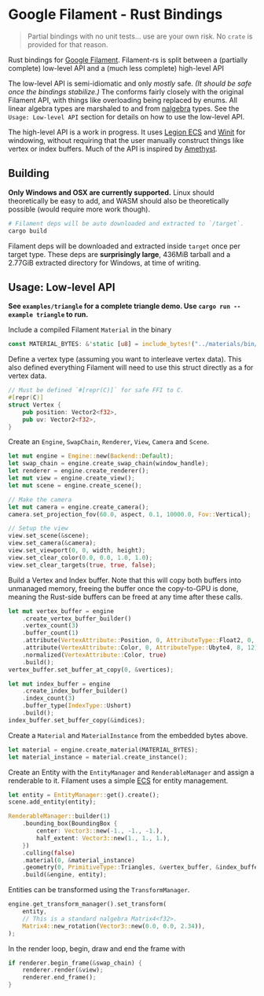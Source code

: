 # Google Filament - Rust Bindings

> Partial bindings with no unit tests... use are your own risk. No `crate` is
> provided for that reason.

Rust bindings for [Google Filament](https://github.com/google/filament).
Filament-rs is split between a (partially complete) low-level API and a (much
less complete) high-level API

The low-level API is semi-idiomatic and only _mostly_ safe. _(It should be safe
once the bindings stabilize.)_ The conforms fairly closely with the original
Filament API, with things like overloading being replaced by enums. All linear
algebra types are marshaled to and from [nalgebra](https://www.nalgebra.org/)
types. See the `Usage: Low-level API` section for details on how to use the
low-level API.

The high-level API is a work in progress. It uses [Legion
ECS](https://github.com/TomGillen/legion) and
[Winit](https://docs.rs/winit/0.20.0-alpha3/winit/) for windowing, without
requiring that the user manually construct things like vertex or index buffers.
Much of the API is inspired by [Amethyst](https://github.com/amethyst/amethyst).

## Building

**Only Windows and OSX are currently supported.** Linux should theoretically be
easy to add, and WASM should also be theoretically possible (would require more
work though).

```sh
# Filament deps will be auto downloaded and extracted to `/target`.
cargo build
```

Filament deps will be downloaded and extracted inside `target` once per target
type. These deps are **surprisingly large**, 436MiB tarball and a 2.77GiB
extracted directory for Windows, at time of writing.

## Usage: Low-level API

**See `examples/triangle` for a complete triangle demo. Use
`cargo run --example triangle` to run.**

Include a compiled Filament `Material` in the binary

```rust
const MATERIAL_BYTES: &'static [u8] = include_bytes!("../materials/bin/color_unlit.filamat");
```

Define a vertex type (assuming you want to interleave vertex data). This also
defined everything Filament will need to use this struct directly as a for
vertex data.

```rust
// Must be defined `#[repr(C)]` for safe FFI to C.
#[repr(C)]
struct Vertex {
    pub position: Vector2<f32>,
    pub uv: Vector2<f32>,
}
```

Create an `Engine`, `SwapChain`, `Renderer`, `View`, `Camera` and `Scene`.

```rust
let mut engine = Engine::new(Backend::Default);
let swap_chain = engine.create_swap_chain(window_handle);
let renderer = engine.create_renderer();
let mut view = engine.create_view();
let mut scene = engine.create_scene();

// Make the camera
let mut camera = engine.create_camera();
camera.set_projection_fov(60.0, aspect, 0.1, 10000.0, Fov::Vertical);

// Setup the view
view.set_scene(&scene);
view.set_camera(&camera);
view.set_viewport(0, 0, width, height);
view.set_clear_color(0.0, 0.0, 1.0, 1.0);
view.set_clear_targets(true, true, false);
```

Build a Vertex and Index buffer. Note that this will copy both buffers into
unmanaged memory, freeing the buffer once the copy-to-GPU is done, meaning the
Rust-side buffers can be freed at any time after these calls.

```rust
let mut vertex_buffer = engine
    .create_vertex_buffer_builder()
    .vertex_count(3)
    .buffer_count(1)
    .attribute(VertexAttribute::Position, 0, AttributeType::Float2, 0, 12)
    .attribute(VertexAttribute::Color, 0, AttributeType::Ubyte4, 8, 12)
    .normalized(VertexAttribute::Color, true)
    .build();
vertex_buffer.set_buffer_at_copy(0, &vertices);

let mut index_buffer = engine
    .create_index_buffer_builder()
    .index_count(3)
    .buffer_type(IndexType::Ushort)
    .build();
index_buffer.set_buffer_copy(&indices);
```

Create a `Material` and `MaterialInstance` from the embedded bytes above.

```rust
let material = engine.create_material(MATERIAL_BYTES);
let material_instance = material.create_instance();
```

Create an Entity with the `EntityManager` and `RenderableManager` and assign a
renderable to it. Filament uses a simple
[ECS](https://en.wikipedia.org/wiki/Entity_component_system) for entity
management.

```rust
let entity = EntityManager::get().create();
scene.add_entity(entity);

RenderableManager::builder(1)
    .bounding_box(BoundingBox {
        center: Vector3::new(-1., -1., -1.),
        half_extent: Vector3::new(1., 1., 1.),
    })
    .culling(false)
    .material(0, &material_instance)
    .geometry(0, PrimitiveType::Triangles, &vertex_buffer, &index_buffer)
    .build(&engine, entity);
```

Entities can be transformed using the `TransformManager`.

```rust
engine.get_transform_manager().set_transform(
    entity,
    // This is a standard nalgebra Matrix4<f32>.
    Matrix4::new_rotation(Vector3::new(0.0, 0.0, 2.34)),
);
```

In the render loop, begin, draw and end the frame with

```rust
if renderer.begin_frame(&swap_chain) {
    renderer.render(&view);
    renderer.end_frame();
}
```
